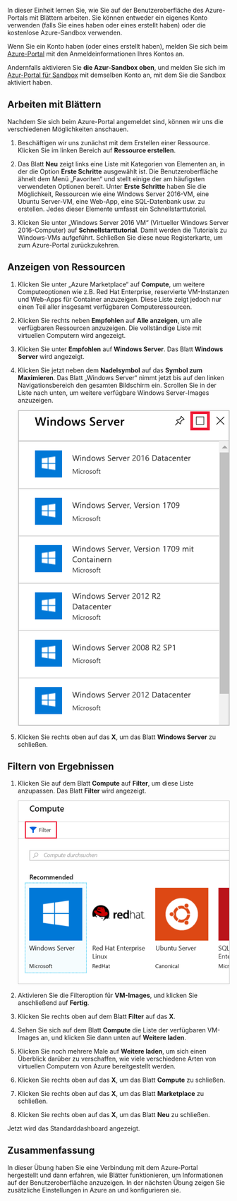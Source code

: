 In dieser Einheit lernen Sie, wie Sie auf der Benutzeroberfläche des Azure-Portals mit Blättern arbeiten. Sie können entweder ein eigenes Konto verwenden (falls Sie eines haben oder eines erstellt haben) oder die kostenlose Azure-Sandbox verwenden.

Wenn Sie ein Konto haben (oder eines erstellt haben), melden Sie sich beim [Azure-Portal](https://portal.azure.com?azure-portal=true) mit den Anmeldeinformationen Ihres Kontos an.

Andernfalls aktivieren Sie **die Azur-Sandbox oben**, und melden Sie sich im [Azur-Portal für Sandbox](https://portal.azure.com/triplecrownlabs.onmicrosoft.com?azure-portal=true) mit demselben Konto an, mit dem Sie die Sandbox aktiviert haben.

## <a name="working-with-blades"></a>Arbeiten mit Blättern

Nachdem Sie sich beim Azure-Portal angemeldet sind, können wir uns die verschiedenen Möglichkeiten anschauen.

1. Beschäftigen wir uns zunächst mit dem Erstellen einer Ressource. Klicken Sie im linken Bereich auf **Ressource erstellen**.

1. Das Blatt **Neu** zeigt links eine Liste mit Kategorien von Elementen an, in der die Option **Erste Schritte** ausgewählt ist. Die Benutzeroberfläche ähnelt dem Menü „Favoriten“ und stellt einige der am häufigsten verwendeten Optionen bereit. Unter **Erste Schritte** haben Sie die Möglichkeit, Ressourcen wie eine Windows Server 2016-VM, eine Ubuntu Server-VM, eine Web-App, eine SQL-Datenbank usw. zu erstellen. Jedes dieser Elemente umfasst ein Schnellstarttutorial.

1. Klicken Sie unter „Windows Server 2016 VM“ (Virtueller Windows Server 2016-Computer) auf **Schnellstarttutorial**. Damit werden die Tutorials zu Windows-VMs aufgeführt. Schließen Sie diese neue Registerkarte, um zum Azure-Portal zurückzukehren.

## <a name="viewing-resources"></a>Anzeigen von Ressourcen

1. Klicken Sie unter „Azure Marketplace“ auf **Compute**, um weitere Computeoptionen wie z.B. Red Hat Enterprise, reservierte VM-Instanzen und Web-Apps für Container anzuzeigen. Diese Liste zeigt jedoch nur einen Teil aller insgesamt verfügbaren Computeressourcen.

2. Klicken Sie rechts neben **Empfohlen** auf **Alle anzeigen**, um alle verfügbaren Ressourcen anzuzeigen. Die vollständige Liste mit virtuellen Computern wird angezeigt.

3. Klicken Sie unter **Empfohlen** auf **Windows Server**. Das Blatt **Windows Server** wird angezeigt.

4. Klicken Sie jetzt neben dem **Nadelsymbol** auf das **Symbol zum Maximieren**. Das Blatt „Windows Server“ nimmt jetzt bis auf den linken Navigationsbereich den gesamten Bildschirm ein. Scrollen Sie in der Liste nach unten, um weitere verfügbare Windows Server-Images anzuzeigen.

    ![Schaltfläche „Maximieren“ auf dem Blatt „Azure“](../media/6-maximize-button.png)

5. Klicken Sie rechts oben auf das **X**, um das Blatt **Windows Server** zu schließen.

## <a name="filtering-results"></a>Filtern von Ergebnissen

1. Klicken Sie auf dem Blatt **Compute** auf **Filter**, um diese Liste anzupassen. Das Blatt **Filter** wird angezeigt.

    ![Schaltfläche „Filter“ in Azure Marketplace](../media/6-filter.png)

2. Aktivieren Sie die Filteroption für **VM-Images**, und klicken Sie anschließend auf **Fertig**.

3. Klicken Sie rechts oben auf dem Blatt **Filter** auf das **X**.

1. Sehen Sie sich auf dem Blatt **Compute** die Liste der verfügbaren VM-Images an, und klicken Sie dann unten auf **Weitere laden**.

1. Klicken Sie noch mehrere Male auf **Weitere laden**, um sich einen Überblick darüber zu verschaffen, wie viele verschiedene Arten von virtuellen Computern von Azure bereitgestellt werden.

1. Klicken Sie rechts oben auf das **X**, um das Blatt **Compute** zu schließen.

1. Klicken Sie rechts oben auf das **X**, um das Blatt **Marketplace** zu schließen.

1. Klicken Sie rechts oben auf das **X**, um das Blatt **Neu** zu schließen.

Jetzt wird das Standarddashboard angezeigt.

## <a name="summary"></a>Zusammenfassung

In dieser Übung haben Sie eine Verbindung mit dem Azure-Portal hergestellt und dann erfahren, wie Blätter funktionieren, um Informationen auf der Benutzeroberfläche anzuzeigen. In der nächsten Übung zeigen Sie zusätzliche Einstellungen in Azure an und konfigurieren sie.
